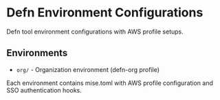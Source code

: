 # Defn Environment Configurations

Defn tool environment configurations with AWS profile setups.

## Environments

- `org/` - Organization environment (defn-org profile)

Each environment contains mise.toml with AWS profile configuration and SSO authentication hooks.